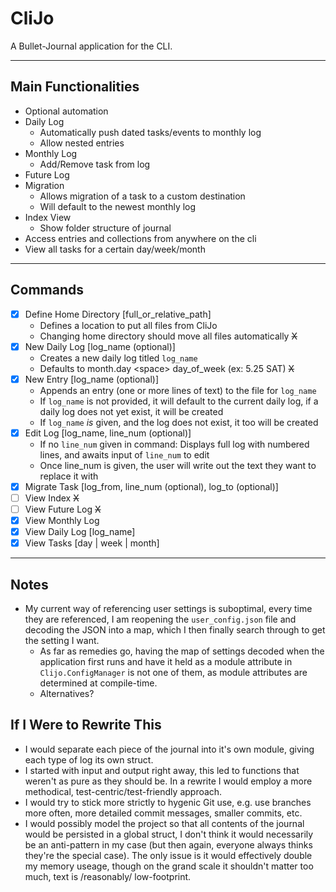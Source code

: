 # CliJo

A Bullet-Journal application for the CLI.

***

## Main Functionalities

- Optional automation
- Daily Log
  - Automatically push dated tasks/events to monthly log
  - Allow nested entries
- Monthly Log
  - Add/Remove task from log
- Future Log
- Migration
  - Allows migration of a task to a custom destination
  - Will default to the newest monthly log
- Index View
  - Show folder structure of journal
- Access entries and collections from anywhere on the cli
- View all tasks for a certain day/week/month

***

## Commands

- [x] Define Home Directory \[full_or_relative_path\]
  - Defines a location to put all files from CliJo
  - Changing home directory should move all files automatically ~~X~~
- [x] New Daily Log \[log_name (optional)\]
  - Creates a new daily log titled `log_name`
  - Defaults to month.day \<space\> day_of_week (ex: 5.25 SAT) ~~X~~
- [x] New Entry \[log_name (optional)\]
  - Appends an entry (one or more lines of text) to the file for `log_name`
  - If `log_name` is not provided, it will default to the current daily log, if a daily log does not yet exist, it will be created
  - If `log_name` *is* given, and the log does not exist, it too will be created
- [x] Edit Log \[log_name, line_num (optional)\]
  - If no `line_num` given in command: Displays full log with numbered lines, and awaits input of `line_num` to edit
  - Once line_num is given, the user will write out the text they want to replace it with
- [x] Migrate Task \[log_from, line_num (optional), log_to (optional)\]
- [ ] View Index ~~X~~
- [ ] View Future Log ~~X~~
- [x] View Monthly Log
- [x] View Daily Log \[log_name\]
- [x] View Tasks \[day | week | month\]

***

## Notes

- My current way of referencing user settings is suboptimal, every time they are referenced, I am reopening the `user_config.json` file and decoding the JSON into a map, which I then finally search through to get the setting I want.
  - As far as remedies go, having the map of settings decoded when the application first runs and have it held as a module attribute in `Clijo.ConfigManager` is not one of them, as module attributes are determined at compile-time.
  - Alternatives?

## If I Were to Rewrite This

- I would separate each piece of the journal into it's own module, giving
  each type of log its own struct.
- I started with input and output right away, this led to functions that 
  weren't as pure as they should be. In a rewrite I would employ a more 
  methodical, test-centric/test-friendly approach.
- I would try to stick more strictly to hygenic Git use, e.g. use branches
  more often, more detailed commit messages, smaller commits, etc.
- I would possibly model the project so that all contents of the journal would
  be persisted in a global struct, I don't think it would necessarily be an
  anti-pattern in my case (but then again, everyone always thinks they're the 
  special case). The only issue is it would effectively double my memory useage, 
  though on the grand scale it shouldn't matter too much, text is /reasonably/ 
  low-footprint.
